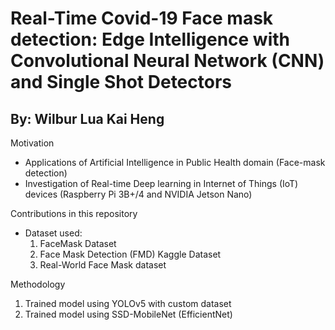 # Real-Time Covid-19 Face mask detection: Edge Intelligence with Convolutional Neural Network (CNN) and Single Shot Detectors



## By: Wilbur Lua Kai Heng 

Motivation 
- Applications of Artificial Intelligence in Public Health domain (Face-mask detection)
- Investigation of Real-time Deep learning in Internet of Things (IoT) devices (Raspberry Pi 3B+/4 and NVIDIA Jetson Nano)

Contributions in this repository 

- Dataset used:
  1. FaceMask Dataset 
  2. Face Mask Detection (FMD) Kaggle Dataset
  3. Real-World Face Mask dataset

Methodology

1. Trained model using YOLOv5 with custom dataset
2. Trained model using SSD-MobileNet (EfficientNet) 
